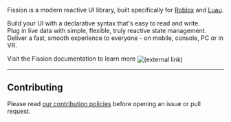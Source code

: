 Fission is a modern reactive UI library, built specifically for [Roblox](https://developer.roblox.com/) and [Luau](https://luau-lang.org/).

Build your UI with a declarative syntax that's easy to read and write.<br>
Plug in live data with simple, flexible, truly reactive state management.<br>
Deliver a fast, smooth experience to everyone - on mobile, console, PC or in VR.<br>

Visit the Fission documentation to learn more <img valign="middle" src="./gh-assets/icon-link-extern.svg" alt="(external link)" title="(external link)">

-----

## Contributing

Please read [our contribution policies](/CONTRIBUTING.md) before opening an issue or pull request.
